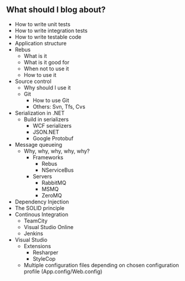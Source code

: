 What should I blog about?
-------------------------

* How to write unit tests
* How to write integration tests
* How to write testable code
* Application structure
* Rebus
  * What is it
  * What is it good for
  * When not to use it
  * How to use it
* Source control
	* Why should I use it
  * Git
	* How to use Git
	* Others: Svn, Tfs, Cvs
* Serialization in .NET
  * Build in serializers
	* WCF serializers
	* JSON.NET
	* Google Protobuf
* Message queueing
  * Why, why, why, why, why?
	* Frameworks
	  * Rebus
	  * NServiceBus
	* Servers
	  * RabbitMQ
	  * MSMQ
	  * ZeroMQ
* Dependency Injection
* The SOLID principle
* Continous Integration
  * TeamCity
  * Visual Studio Online
  * Jenkins
* Visual Studio
  * Extensions
    * Resharper
    * StyleCop
  * Multiple configuration files depending on chosen configuration profile (App.config/Web.config)
